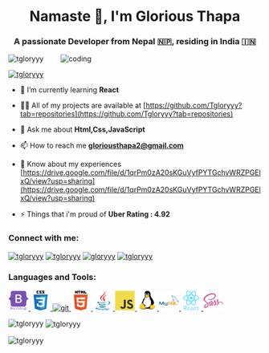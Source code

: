
<h1 align="center">Namaste 🙏, I'm Glorious Thapa</h1>
<h3 align="center">A passionate Developer from Nepal 🇳🇵, residing in India 🇮🇳</h3>
<img align="right" alt="coding" width="400" src="https://media1.giphy.com/media/xUPGcMpoxSZdiLTv7q/giphy.gif?cid=ecf05e47zcez5y20lrvsar6972vdk9lzcpvsiruohu50mmje&rid=giphy.gif&ct=g">

<p align="left"> <img src="https://komarev.com/ghpvc/?username=tgloryyy&label=Profile%20views&color=0e75b6&style=flat" alt="tgloryyy" /> </p>

<p align="left"> <a href="https://twitter.com/tgloryyy" target="blank"><img src="https://img.shields.io/twitter/follow/tgloryyy?logo=twitter&style=for-the-badge" alt="tgloryyy" /></a> </p>

- 🌱 I’m currently learning **React**

- 👨‍💻 All of my projects are available at [https://github.com/Tgloryyy?tab=repositories](https://github.com/Tgloryyy?tab=repositories)

- 💬 Ask me about **Html,Css,JavaScript**

- 📫 How to reach me **gloriousthapa2@gmail.com**

- 📄 Know about my experiences [https://drive.google.com/file/d/1qrPm0zA20sKGuVyfPYTGchvWRZPGElxQ/view?usp=sharing](https://drive.google.com/file/d/1qrPm0zA20sKGuVyfPYTGchvWRZPGElxQ/view?usp=sharing)

- ⚡ Things that i'm proud of **Uber Rating : 4.92**

<h3 align="left">Connect with me:</h3>
<p align="left">
<a href="https://twitter.com/tgloryyy" target="blank"><img align="center" src="https://raw.githubusercontent.com/rahuldkjain/github-profile-readme-generator/master/src/images/icons/Social/twitter.svg" alt="tgloryyy" height="30" width="40" /></a>
<a href="https://linkedin.com/in/tgloryyy" target="blank"><img align="center" src="https://raw.githubusercontent.com/rahuldkjain/github-profile-readme-generator/master/src/images/icons/Social/linked-in-alt.svg" alt="tgloryyy" height="30" width="40" /></a>
<a href="https://www.codechef.com/users/gloryyy" target="blank"><img align="center" src="https://cdn.jsdelivr.net/npm/simple-icons@3.1.0/icons/codechef.svg" alt="gloryyy" height="30" width="40" /></a>
<a href="https://www.leetcode.com/tgloryyy" target="blank"><img align="center" src="https://raw.githubusercontent.com/rahuldkjain/github-profile-readme-generator/master/src/images/icons/Social/leet-code.svg" alt="tgloryyy" height="30" width="40" /></a>
</p>

<h3 align="left">Languages and Tools:</h3>
<p align="left"> <a href="https://getbootstrap.com" target="_blank" rel="noreferrer"> <img src="https://raw.githubusercontent.com/devicons/devicon/master/icons/bootstrap/bootstrap-plain-wordmark.svg" alt="bootstrap" width="40" height="40"/> </a> <a href="https://www.w3schools.com/css/" target="_blank" rel="noreferrer"> <img src="https://raw.githubusercontent.com/devicons/devicon/master/icons/css3/css3-original-wordmark.svg" alt="css3" width="40" height="40"/> </a> <a href="https://git-scm.com/" target="_blank" rel="noreferrer"> <img src="https://www.vectorlogo.zone/logos/git-scm/git-scm-icon.svg" alt="git" width="40" height="40"/> </a> <a href="https://www.w3.org/html/" target="_blank" rel="noreferrer"> <img src="https://raw.githubusercontent.com/devicons/devicon/master/icons/html5/html5-original-wordmark.svg" alt="html5" width="40" height="40"/> </a> <a href="https://www.java.com" target="_blank" rel="noreferrer"> <img src="https://raw.githubusercontent.com/devicons/devicon/master/icons/java/java-original.svg" alt="java" width="40" height="40"/> </a> <a href="https://developer.mozilla.org/en-US/docs/Web/JavaScript" target="_blank" rel="noreferrer"> <img src="https://raw.githubusercontent.com/devicons/devicon/master/icons/javascript/javascript-original.svg" alt="javascript" width="40" height="40"/> </a> <a href="https://www.linux.org/" target="_blank" rel="noreferrer"> <img src="https://raw.githubusercontent.com/devicons/devicon/master/icons/linux/linux-original.svg" alt="linux" width="40" height="40"/> </a> <a href="https://www.mysql.com/" target="_blank" rel="noreferrer"> <img src="https://raw.githubusercontent.com/devicons/devicon/master/icons/mysql/mysql-original-wordmark.svg" alt="mysql" width="40" height="40"/> </a> <a href="https://reactjs.org/" target="_blank" rel="noreferrer"> <img src="https://raw.githubusercontent.com/devicons/devicon/master/icons/react/react-original-wordmark.svg" alt="react" width="40" height="40"/> </a> <a href="https://sass-lang.com" target="_blank" rel="noreferrer"> <img src="https://raw.githubusercontent.com/devicons/devicon/master/icons/sass/sass-original.svg" alt="sass" width="40" height="40"/> </a> </p>

<p><img align="left" src="https://github-readme-stats.vercel.app/api/top-langs?username=tgloryyy&show_icons=true&locale=en&layout=compact" alt="tgloryyy" /></p>

<p>&nbsp;<img align="center" src="https://github-readme-stats.vercel.app/api?username=tgloryyy&show_icons=true&locale=en" alt="tgloryyy" /></p>

<p><img align="center" src="https://github-readme-streak-stats.herokuapp.com/?user=tgloryyy&" alt="tgloryyy" /></p>

